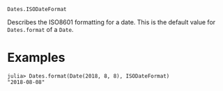 ```
Dates.ISODateFormat
```

Describes the ISO8601 formatting for a date. This is the default value for `Dates.format` of a `Date`.

# Examples

```jldoctest
julia> Dates.format(Date(2018, 8, 8), ISODateFormat)
"2018-08-08"
```
